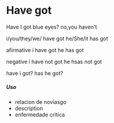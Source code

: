 # Have got
Have I got blue eyes?
no,you haven't



i/you/they/we/  have got
he/She/it 			has got

afirmative
i have got
he has got

negative
i have not got
he hsas not got

have i got?
has he got?

##### Uso 
- relacion de noviasgo
- description
- enfermedade critica
